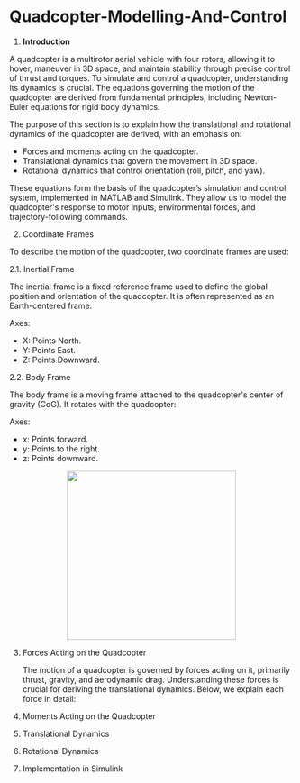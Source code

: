 # Quadcopter-Modelling-And-Control

1. **Introduction**

A quadcopter is a multirotor aerial vehicle with four rotors, allowing it to hover, maneuver in 3D space, and maintain stability through precise control of thrust and torques. To simulate and control a quadcopter, understanding its dynamics is crucial. The equations governing the motion of the quadcopter are derived from fundamental principles, including Newton-Euler equations for rigid body dynamics.

The purpose of this section is to explain how the translational and rotational dynamics of the quadcopter are derived, with an emphasis on:

- Forces and moments acting on the quadcopter.
- Translational dynamics that govern the movement in 3D space.
- Rotational dynamics that control orientation (roll, pitch, and yaw).

These equations form the basis of the quadcopter’s simulation and control system, implemented in MATLAB and Simulink. They allow us to model the quadcopter's response to motor inputs, environmental forces, and trajectory-following commands.

2. Coordinate Frames

To describe the motion of the quadcopter, two coordinate frames are used:

2.1. Inertial Frame

The inertial frame is a fixed reference frame used to define the global position and orientation of the quadcopter. It is often represented as an Earth-centered frame:

Axes:
- X: Points North.
- Y: Points East.
- Z: Points Downward.

2.2. Body Frame

The body frame is a moving frame attached to the quadcopter's center of gravity (CoG). It rotates with the quadcopter:

Axes:
- x: Points forward.
- y: Points to the right.
- z: Points downward.


<p align="center">
  <img src="https://github.com/user-attachments/assets/65d30124-5033-4627-8e8d-f965a35f9d86" width="300" />
</p>

3. Forces Acting on the Quadcopter

   The motion of a quadcopter is governed by forces acting on it, primarily thrust, gravity, and aerodynamic drag. Understanding these forces is crucial for deriving the translational dynamics. Below, we explain each force in detail:
   
5. Moments Acting on the Quadcopter
6. Translational Dynamics
7. Rotational Dynamics
8. Implementation in Simulink

